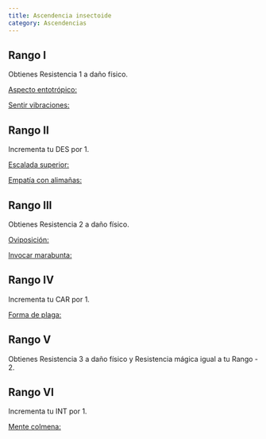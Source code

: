 ```yaml
---
title: Ascendencia insectoide
category: Ascendencias
---
```


## Rango I

Obtienes Resistencia 1 a daño físico.

<u>Aspecto entotrópico:</u> 

<u>Sentir vibraciones:</u> 

## Rango II

Incrementa tu DES por 1.

<u>Escalada superior:</u> 

<u>Empatía con alimañas:</u> 

## Rango III

Obtienes Resistencia 2 a daño físico. 

<u>Oviposición:</u>

<u>Invocar marabunta:</u>

## Rango IV

Incrementa tu CAR por 1.

<u>Forma de plaga:</u>

## Rango V

Obtienes Resistencia 3 a daño físico y Resistencia mágica igual a tu Rango - 2. 



## Rango VI

Incrementa tu INT por 1.

<u>Mente colmena:</u>